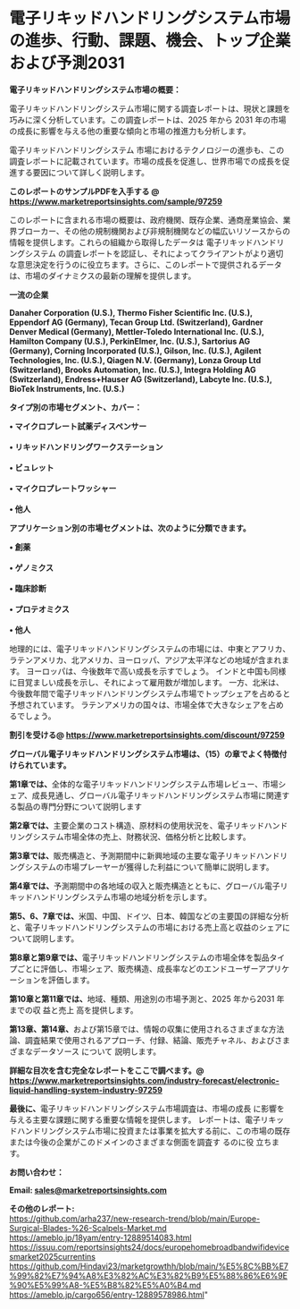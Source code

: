 # 電子リキッドハンドリングシステム市場の進歩、行動、課題、機会、トップ企業および予測2031

<strong><b>電子リキッドハンドリングシステム市場の概要：</b></strong>

電子リキッドハンドリングシステム市場に関する調査レポートは、現状と課題を巧みに深く分析しています。この調査レポートは、2025 年から 2031 年の市場の成長に影響を与える他の重要な傾向と市場の推進力も分析します。

電子リキッドハンドリングシステム 市場におけるテクノロジーの進歩も、この調査レポートに記載されています。市場の成長を促進し、世界市場での成長を促進する要因について詳しく説明します。

<strong>このレポートのサンプルPDFを入手する @ <a href=https://www.marketreportsinsights.com/sample/97259>https://www.marketreportsinsights.com/sample/97259</a></strong>

このレポートに含まれる市場の概要は、政府機関、既存企業、通商産業協会、業界ブローカー、その他の規制機関および非規制機関などの幅広いリソースからの情報を提供します。これらの組織から取得したデータは 電子リキッドハンドリングシステム の調査レポートを認証し、それによってクライアントがより適切な意思決定を行うのに役立ちます。さらに、このレポートで提供されるデータは、市場のダイナミクスの最新の理解を提供します。

<strong>一流の企業</strong>

<strong><b>Danaher Corporation (U.S.), Thermo Fisher Scientific Inc. (U.S.), Eppendorf AG (Germany), Tecan Group Ltd. (Switzerland), Gardner Denver Medical (Germany), Mettler-Toledo International Inc. (U.S.), Hamilton Company (U.S.), PerkinElmer, Inc. (U.S.), Sartorius AG (Germany), Corning Incorporated (U.S.), Gilson, Inc. (U.S.), Agilent Technologies, Inc. (U.S.), Qiagen N.V. (Germany), Lonza Group Ltd (Switzerland), Brooks Automation, Inc. (U.S.), Integra Holding AG (Switzerland), Endress+Hauser AG (Switzerland), Labcyte Inc. (U.S.), BioTek Instruments, Inc. (U.S.)</b></strong>

<strong><b>タイプ別の市場セグメント、カバー：</b></strong>

<strong>• マイクロプレート試薬ディスペンサー<br><br>• リキッドハンドリングワークステーション<br><br>• ビュレット<br><br>• マイクロプレートワッシャー<br><br>• 他人</strong>

<strong><b>アプリケーション別の市場セグメントは、次のように分類できます。</b></strong>

<strong>• 創薬<br><br>• ゲノミクス<br><br>• 臨床診断<br><br>• プロテオミクス<br><br>• 他人</strong>

 地理的には、電子リキッドハンドリングシステムの市場には、中東とアフリカ、ラテンアメリカ、北アメリカ、ヨーロッパ、アジア太平洋などの地域が含まれます。 ヨーロッパは、今後数年で高い成長を示すでしょう。 インドと中国も同様に目覚ましい成長を示し、それによって雇用数が増加します。 一方、北米は、今後数年間で電子リキッドハンドリングシステム市場でトップシェアを占めると予想されています。 ラテンアメリカの国々は、市場全体で大きなシェアを占めるでしょう。

<strong>割引を受ける@ <a href=https://www.marketreportsinsights.com/discount/97259>https://www.marketreportsinsights.com/discount/97259</a></strong>

<strong><b>グローバル電子リキッドハンドリングシステム市場は、（15）の章でよく特徴付けられています。</b></strong>

<strong><b>第</b></strong><strong><b>1章では、</b></strong>全体的な電子リキッドハンドリングシステム市場レビュー、市場シェア、成長見通し、グローバル電子リキッドハンドリングシステム市場に関連する製品の専門分野について説明します

<strong><b>第2章では、</b></strong>主要企業のコスト構造、原材料の使用状況を、電子リキッドハンドリングシステム市場全体の売上、財務状況、価格分析と比較します。

<strong><b>第3章では、</b></strong>販売構造と、予測期間中に新興地域の主要な電子リキッドハンドリングシステムの市場プレーヤーが獲得した利益について簡単に説明します。

<strong><b>第4章では、</b></strong>予測期間中の各地域の収入と販売構造とともに、グローバル電子リキッドハンドリングシステム市場の地域分析を示します。

<strong><b>第5、6、7章では、</b></strong>米国、中国、ドイツ、日本、韓国などの主要国の詳細な分析と、電子リキッドハンドリングシステムの市場における売上高と収益のシェアについて説明します。

<strong><b>第8章と第9章では、</b></strong>電子リキッドハンドリングシステムの市場全体を製品タイプごとに評価し、市場シェア、販売構造、成長率などのエンドユーザーアプリケーションを評価します。

<strong><b>第10章と第11章では、</b></strong>地域、種類、用途別の市場予測と、2025 年から2031 年までの収 益と売上 高を提供します。

<strong><b>第13章、第14章、</b></strong>および第15章では、情報の収集に使用されるさまざまな方法論、調査結果で使用されるアプローチ、付録、結論、販売チャネル、およびさまざまなデータソース について 説明します。

<strong>詳細な目次を含む完全なレポートをここで調べます。@ <a href=https://www.marketreportsinsights.com/industry-forecast/electronic-liquid-handling-system-industry-97259>https://www.marketreportsinsights.com/industry-forecast/electronic-liquid-handling-system-industry-97259</a></strong>

<strong><b>最後に、</b></strong>電子リキッドハンドリングシステム市場調査は、市場の成長 に影響を</a>与える主要な課題に関する重要な情報を提供します。 レポートは、電子リキッドハンドリングシステム市場に投資または事業を拡大する前に、この市場の既存または今後の企業がこのドメインのさまざまな側面を調査す るのに役 立ちます。

<strong><b>お問い合わせ：</b></strong>

<strong>Email: </strong><a href=mailto:sales@marketreportsinsights.com><strong>sales@marketreportsinsights.com</strong></a>

<strong>その他のレポート:</strong>
<br>
<a href=https://github.com/arha237/new-research-trend/blob/main/Europe-Surgical-Blades-%26-Scalpels-Market.md>https://github.com/arha237/new-research-trend/blob/main/Europe-Surgical-Blades-%26-Scalpels-Market.md</a>
<br>
<a href=https://ameblo.jp/18yam/entry-12889514083.html>https://ameblo.jp/18yam/entry-12889514083.html</a>
<br>
<a href=https://issuu.com/reportsinsights24/docs/europehomebroadbandwifidevicesmarket2025currentins>https://issuu.com/reportsinsights24/docs/europehomebroadbandwifidevicesmarket2025currentins</a>
<br>
<a href=https://github.com/Hindavi23/marketgrowthh/blob/main/%E5%8C%BB%E7%99%82%E7%94%A8%E3%82%AC%E3%82%B9%E5%88%86%E6%9E%90%E5%99%A8-%E5%B8%82%E5%A0%B4.md>https://github.com/Hindavi23/marketgrowthh/blob/main/%E5%8C%BB%E7%99%82%E7%94%A8%E3%82%AC%E3%82%B9%E5%88%86%E6%9E%90%E5%99%A8-%E5%B8%82%E5%A0%B4.md</a>
<br>
<a href=https://ameblo.jp/cargo656/entry-12889578986.html>https://ameblo.jp/cargo656/entry-12889578986.html</a>"

